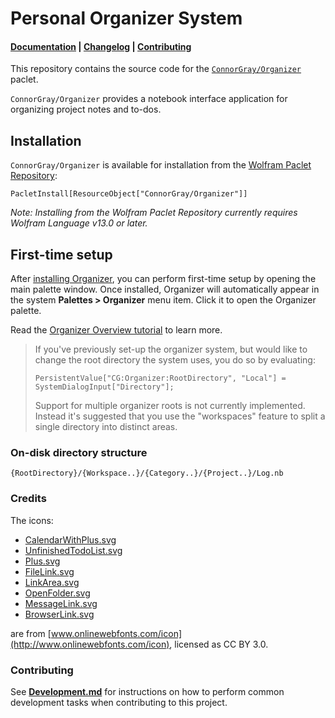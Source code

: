# Personal Organizer System

#### [Documentation][Overview] | [Changelog](./docs/CHANGELOG.md) | [Contributing](#contributing)

This repository contains the source code for the
[`ConnorGray/Organizer`](https://resources.wolframcloud.com/PacletRepository/resources/ConnorGray/Organizer/)
paclet.

`ConnorGray/Organizer` provides a notebook interface application for organizing project
notes and to-dos.

## Installation

`ConnorGray/Organizer` is available for installation from the [Wolfram Paclet Repository][WPR]:

```wolfram
PacletInstall[ResourceObject["ConnorGray/Organizer"]]
```

*Note: Installing from the Wolfram Paclet Repository currently requires Wolfram Language
v13.0 or later.*

[WPR]: https://resources.wolframcloud.com/PacletRepository/

## First-time setup

After [installing Organizer](#installation), you can perform first-time setup by opening the main
palette window. Once installed, Organizer will automatically appear in the system
**Palettes > Organizer** menu item. Click it to open the Organizer palette.

Read the [Organizer Overview tutorial][Overview] to learn more.

> If you've previously set-up the organizer system, but would like to change the root
> directory the system uses, you do so by evaluating:
>
> ```wolfram
> PersistentValue["CG:Organizer:RootDirectory", "Local"] = SystemDialogInput["Directory"];
> ```
>
> Support for multiple organizer roots is not currently implemented. Instead it's suggested
> that you use the "workspaces" feature to split a single directory into distinct areas.

### On-disk directory structure

```
{RootDirectory}/{Workspace..}/{Category..}/{Project..}/Log.nb
```

### Credits

The icons:

* [CalendarWithPlus.svg](./Icons/CalendarWithPlus.svg)
* [UnfinishedTodoList.svg](./Icons/UnfinishedTodoList.svg)
* [Plus.svg](./Icons/Plus.svg)
* [FileLink.svg](./Icons/FileLink.svg)
* [LinkArea.svg](./Icons/LinkArea.svg)
* [OpenFolder.svg](./Icons/OpenFolder.svg)
* [MessageLink.svg](./Icons/MessageLink.svg)
* [BrowserLink.svg](./Icons/BrowserLink.svg)

are from [www.onlinewebfonts.com/icon](http://www.onlinewebfonts.com/icon), licensed as
CC BY 3.0.


[Overview]: https://resources.wolframcloud.com/PacletRepository/resources/ConnorGray/Organizer/tutorial/Overview.html

### Contributing

See [**Development.md**](./docs/Development.md) for instructions on how to
perform common development tasks when contributing to this project.